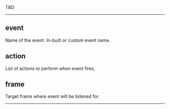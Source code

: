 TBD

___

## event

Name of the event. In-built or custom event name.

## action

List of actions to perform when event fires.

## frame

Target frame where event will be listened for.

___